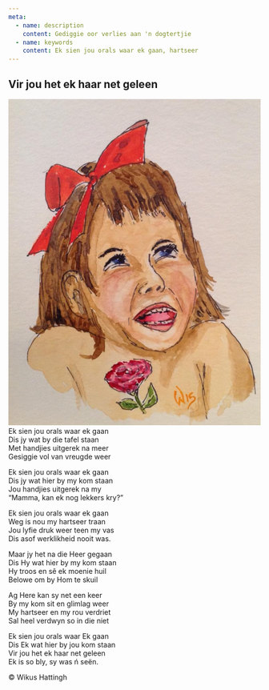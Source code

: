 ```yaml
---
meta:
  - name: description
    content: Gediggie oor verlies aan 'n dogtertjie 
  - name: keywords
    content: Ek sien jou orals waar ek gaan, hartseer
---
```

## Vir jou het ek haar net geleen

![dogtertjie](./Wikus.jpg)
Ek sien jou orals waar ek gaan  
Dis jy wat by die tafel staan  
Met handjies uitgerek na meer  
Gesiggie vol van vreugde weer  

Ek sien jou orals waar ek gaan  
Dis jy wat hier by my kom staan  
Jou handjies uitgerek na my  
“Mamma, kan ek nog lekkers kry?”  

Ek sien jou orals waar ek gaan  
Weg is nou my hartseer traan  
Jou lyfie druk weer teen my vas  
Dis asof werklikheid nooit was.  

Maar jy het na die Heer gegaan  
Dis Hy wat hier by my kom staan  
Hy troos en sê ek moenie huil  
Belowe om by Hom te skuil  

Ag Here kan sy net een keer  
By my kom sit en glimlag weer  
My hartseer en my rou verdriet  
Sal heel verdwyn so in die niet  

Ek sien jou orals waar Ek gaan  
Dis Ek wat hier by jou kom staan  
Vir jou het ek haar net geleen  
Ek is so bly, sy was ń seën.  

&copy; Wikus Hattingh

